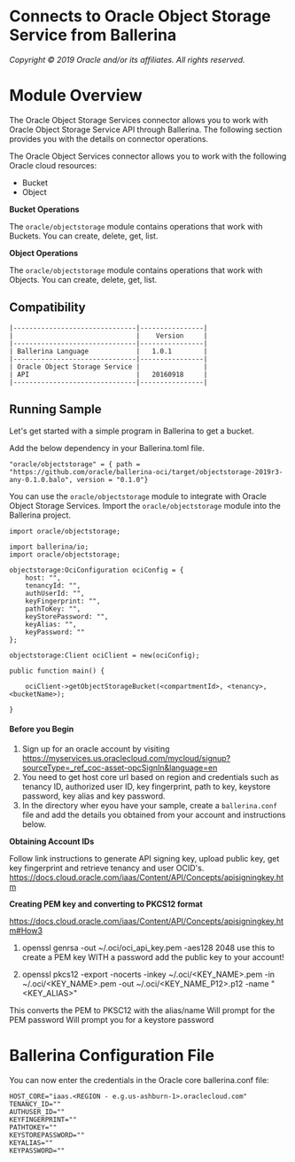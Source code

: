 # Connects to Oracle Object Storage Service from Ballerina

*Copyright © 2019 Oracle and/or its affiliates. All rights reserved.*

# Module Overview

The Oracle Object Storage Services connector allows you to work with Oracle Object Storage Service API through Ballerina. The following section provides you with the details on connector operations.

The Oracle Object Services connector allows you to work with the following Oracle cloud resources:
- Bucket
- Object

**Bucket Operations**

The `oracle/objectstorage` module contains operations that work with Buckets. You can create, delete, get, list.

**Object Operations**

The `oracle/objectstorage` module contains operations that work with Objects. You can create, delete, get, list.

## Compatibility
```
|-------------------------------|----------------|
|                               |    Version     |
|-------------------------------|----------------|
| Ballerina Language            |   1.0.1        |
|-------------------------------|----------------|
| Oracle Object Storage Service |                |
| API                           |   20160918     |
|-------------------------------|----------------|
```

## Running Sample

Let's get started with a simple program in Ballerina to get a bucket.

Add the below dependency in your Ballerina.toml file.

```[dependencies]
"oracle/objectstorage" = { path = "https://github.com/oracle/ballerina-oci/target/objectstorage-2019r3-any-0.1.0.balo", version = "0.1.0"}
```

You can use the `oracle/objectstorage` module to integrate with Oracle Object Storage Services. Import the `oracle/objectstorage` module into the Ballerina project.

```ballerina
import oracle/objectstorage;
```

```ballerina
import ballerina/io;
import oracle/objectstorage;

objectstorage:OciConfiguration ociConfig = {
    host: "",
    tenancyId: "",
    authUserId: "",
    keyFingerprint: "",
    pathToKey: "",
    keyStorePassword: "",
    keyAlias: "",
    keyPassword: ""
};
   
objectstorage:Client ociClient = new(ociConfig);

public function main() {

    ociClient->getObjectStorageBucket(<compartmentId>, <tenancy>, <bucketName>);

}
```

#### Before you Begin

1. Sign up for an oracle account by visiting <https://myservices.us.oraclecloud.com/mycloud/signup?sourceType=_ref_coc-asset-opcSignIn&language=en>
2. You need to get host core url based on region and credentials such as tenancy ID, authorized user ID, key fingerprint, path to key, keystore password, key alias and key password.
3. In the directory wher eyou have your sample, create a `ballerina.conf` file and add the details you obtained from your account and instructions below.

**Obtaining Account IDs**

Follow link instructions to generate API signing key, upload public key, get key fingerprint and retrieve tenancy and user OCID's. 
https://docs.cloud.oracle.com/iaas/Content/API/Concepts/apisigningkey.htm

**Creating PEM key and converting to PKCS12 format**

https://docs.cloud.oracle.com/iaas/Content/API/Concepts/apisigningkey.htm#How3

1. openssl genrsa -out ~/.oci/oci_api_key.pem -aes128 2048
use this to create a PEM key WITH a password
add the public key to your account!

2. openssl pkcs12 -export -nocerts -inkey ~/.oci/<KEY_NAME>.pem -in ~/.oci/<KEY_NAME>.pem -out ~/.oci/<KEY_NAME_P12>.p12 -name "<KEY_ALIAS>"

This converts the PEM to PKSC12 with the alias/name
Will prompt for the PEM password
Will prompt you for a keystore password

# Ballerina Configuration File
You can now enter the credentials in the Oracle core ballerina.conf file:
```ballerina
HOST_CORE="iaas.<REGION - e.g.us-ashburn-1>.oraclecloud.com"
TENANCY_ID=""
AUTHUSER_ID=""
KEYFINGERPRINT=""
PATHTOKEY=""
KEYSTOREPASSWORD=""
KEYALIAS=""
KEYPASSWORD=""
```
